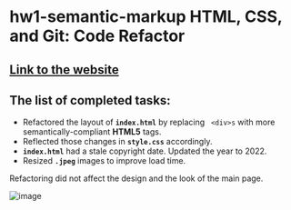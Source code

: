 # hw1-semantic-markup HTML, CSS, and Git: Code Refactor

## [Link to the website](https://rkutsel.github.io/hw1-semantic-markup/)

## The list of completed tasks: 

* Refactored the layout of **```index.html```** by replacing ` <div>s` with more semantically-compliant **HTML5** tags.
* Reflected those changes in **```style.css```** accordingly. 
* **```index.html```** had a stale copyright date. Updated the year to 2022. 
* Resized **```.jpeg```** images to improve load time. 

Refactoring did not affect the design and the look of the main page.  

![image](./index-page.png)